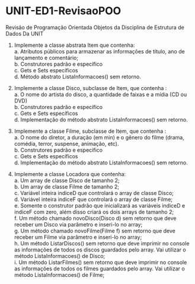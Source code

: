 # UNIT-ED1-RevisaoPOO
Revisão de Programação Orientada Objetos da Disciplina de Estrutura de Dados Da UNIT

1. Implemente a classe abstrata Item que contenha: </br>
a.	Atributos públicos para armazenar as informações de título, ano de lançamento e comentário;</br>
b.	Construtores padrão e específico</br>
c.	Gets e Sets específicos</br>
d.	Método abstrato ListaInformacoes() sem retorno.


2. Implemente a classe Disco, subclasse de Item, que contenha :</br>
a.	O nome do artista do disco, a quantidade de faixas e a mídia (CD ou DVD) </br>
b.	Construtores padrão e específico</br>
c.	Gets e Sets específicos</br>
d.	Implementação do método abstrato ListaInformacoes() sem retorno.


3. Implemente a classe Filme, subclasse de Item, que contenha :</br>
a.	O nome do diretor, a duração (em min) e o gênero do filme (drama, comédia, terror, suspense, animação, etc). </br>
b.	Construtores padrão e específico</br>
c.	Gets e Sets específicos</br>
d.	Implementação do método abstrato ListaInformacoes() sem retorno.


4. Implemente a classe Locadora que contenha:</br>
a.	Um array de classe Disco de tamanho 2;</br>
b.	Um array de classe Filme de tamanho 2;</br>
c.	Variável inteira indiceD que controlará o array de classe Disco;</br>
d.	Variável inteira indiceF que controlará o array de classe Filme;</br>
e.	Somente o construtor padrão que inicializará as variáveis indiceD e indiceF com zero, além disso criará os dois arrays de tamanho 2;</br>
f.	Um método chamado novoDisco(Disco d) sem retorno que deve receber um Disco via parâmetro e inseri-lo no array;</br>
g.	Um método chamado novoFilme(Filme f) sem retorno que deve receber um Filme via parâmetro e inseri-lo no array;</br>
h.	Um método ListarDiscos() sem retorno que deve imprimir no console as informações de todos os discos guardados pelo array. Vai utilizar o método ListaInformacoes() de Disco;</br>
i.	Um método ListarFilmes() sem retorno que deve imprimir no console as informações de todos os filmes guardados pelo array. Vai utilizar o método ListaInformacoes() de Filme;
